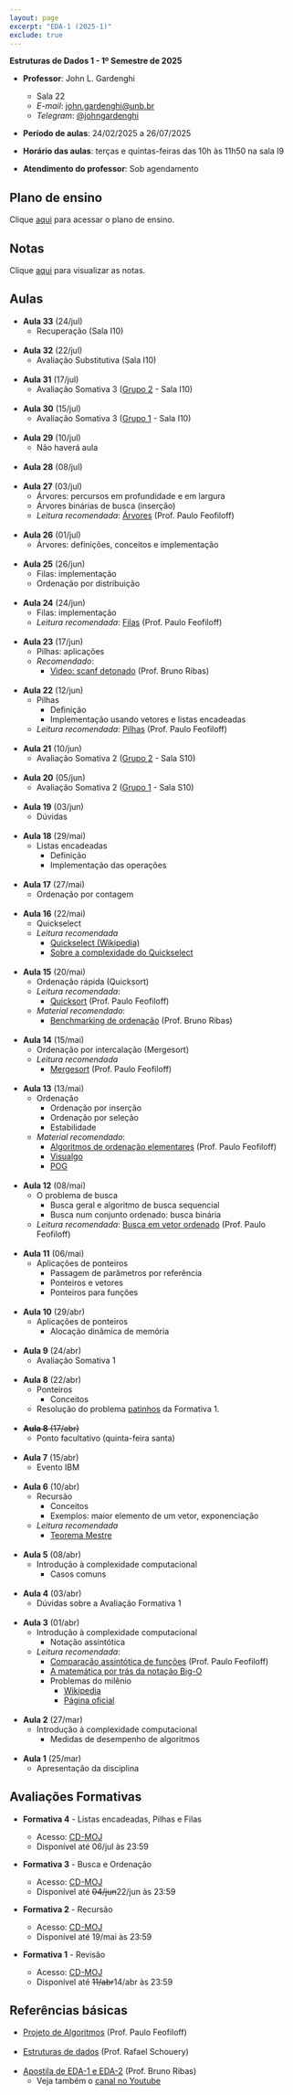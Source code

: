 ```yaml
---
layout: page
excerpt: "EDA-1 (2025-1)"
exclude: true
---
```


**Estruturas de Dados 1 - 1º Semestre de 2025**

* **Professor**: John L. Gardenghi
  + Sala 22
  + *E-mail*: john.gardenghi@unb.br
  + *Telegram*: <a href="https://t.me/johngardenghi" target="_blank">@johngardenghi</a>

* **Período de aulas**: 24/02/2025 a 26/07/2025
* **Horário das aulas**: terças e quintas-feiras das 10h às 11h50 na sala I9
* **Atendimento do professor**: Sob agendamento

## Plano de ensino

Clique <a href="plano_eda1_25_1.pdf" target="_blank">aqui</a> para acessar o plano de ensino.

## Notas

Clique <a href="notas.htm" target="_blank">aqui</a> para visualizar as notas.

## Aulas

* **Aula 33** (24/jul)
  + Recuperação (Sala I10)
<br><br>
* **Aula 32** (22/jul)
  + Avaliação Substitutiva (Sala I10)
<br><br>
* **Aula 31** (17/jul)
  + Avaliação Somativa 3 ([Grupo 2](grupo2_somativa3.txt) - Sala I10)
<br><br>
* **Aula 30** (15/jul)
  + Avaliação Somativa 3 ([Grupo 1](grupo1_somativa3.txt) - Sala I10)
<br><br>
* **Aula 29** (10/jul)
  + Não haverá aula
<br><br>
* **Aula 28** (08/jul)
<br><br>
* **Aula 27** (03/jul)
  + Árvores: percursos em profundidade e em largura
  + Árvores binárias de busca (inserção)
  + *Leitura recomendada*: <a href="https://www.ime.usp.br/~pf/algoritmos/aulas/binst.html" target="_blank">Árvores</a> (Prof. Paulo Feofiloff)
<br><br>
* **Aula 26** (01/jul)
  + Árvores: definições, conceitos e implementação
<br><br>
* **Aula 25** (26/jun)
  + Filas: implementação
  + Ordenação por distribuição
<br><br>
* **Aula 24** (24/jun)
  + Filas: implementação
  + *Leitura recomendada*: <a href="https://www.ime.usp.br/~pf/algoritmos/aulas/fila.html" target="_blank">Filas</a> (Prof. Paulo Feofiloff)
<br><br>
* **Aula 23** (17/jun)
  + Pilhas: aplicações
  + *Recomendado*:
    + <a href="https://www.youtube.com/watch?v=Zn5bycn64pE&list=PLzZut2slkqyyeiom6x9P6KZFZEXSscUTl&pp=0gcJCWMEOCosWNin" target="_blank">Video: scanf detonado</a> (Prof. Bruno Ribas)
<br><br>
* **Aula 22** (12/jun)
  + Pilhas
    + Definição
    + Implementação usando vetores e listas encadeadas
  + *Leitura recomendada*: <a href="https://www.ime.usp.br/~pf/algoritmos/aulas/pilha.html" target="_blank">Pilhas</a> (Prof. Paulo Feofiloff)
<br><br>
* **Aula 21** (10/jun)
  + Avaliação Somativa 2 ([Grupo 2](grupo2_somativa2.txt) - Sala S10)
<br><br>
* **Aula 20** (05/jun)
  + Avaliação Somativa 2 ([Grupo 1](grupo1_somativa2.txt) - Sala S10)
<br><br>
* **Aula 19** (03/jun)
  + Dúvidas
<br><br>
* **Aula 18** (29/mai)
  + Listas encadeadas
    + Definição
    + Implementação das operações
<br><br>
* **Aula 17** (27/mai)
  + Ordenação por contagem
<br><br>
* **Aula 16** (22/mai)
  + Quickselect
  + *Leitura recomendada*
    + <a href="https://en.m.wikipedia.org/wiki/Quickselect" target="_blank">Quickselect (Wikipedia)</a>
    + <a href="https://stackoverflow.com/questions/56940793/quickselect-time-complexity-explained" target="_blank">Sobre a complexidade do Quickselect</a>
<br><br>
* **Aula 15** (20/mai)
  + Ordenação rápida (Quicksort)
  + *Leitura recomendada*:
    + <a href="https://www.ime.usp.br/~pf/algoritmos/aulas/quick.html" target="_blank">Quicksort</a> (Prof. Paulo Feofiloff)
  + *Material recomendado*:
    + <a href="https://github.com/bcribas/benchmark-ordenacao" target="_blank">Benchmarking de ordenação</a> (Prof. Bruno Ribas)
<br><br>
* **Aula 14** (15/mai)
  + Ordenação por intercalação (Mergesort)
  + *Leitura recomendada*
    + <a href="https://www.ime.usp.br/~pf/algoritmos/aulas/mrgsrt.html" target="_blank">Mergesort</a> (Prof. Paulo Feofiloff)
<br><br>
* **Aula 13** (13/mai)
  + Ordenação
    + Ordenação por inserção
    + Ordenação por seleção
    + Estabilidade
  + *Material recomendado*:
    + <a href="https://www.ime.usp.br/~pf/algoritmos/aulas/ordena.html" target="_blank">Algoritmos de ordenação elementares</a> (Prof. Paulo Feofiloff)
    + <a href="https://visualgo.net/en/sorting" target="_blank">Visualgo</a>
    + <a href="https://desciclopedia.org/wiki/Programa%C3%A7%C3%A3o_Orientada_a_Gambiarras" target="_blank">POG</a>
<br><br>
* **Aula 12** (08/mai)
  + O problema de busca
    + Busca geral e algoritmo de busca sequencial
    + Busca num conjunto ordenado: busca binária
  + *Leitura recomendada*: <a href="https://www.ime.usp.br/~pf/algoritmos/aulas/bubi.html" target="_blank">Busca em vetor ordenado</a> (Prof. Paulo Feofiloff)
<br><br>
* **Aula 11** (06/mai)
  + Aplicações de ponteiros
    + Passagem de parâmetros por referência
    + Ponteiros e vetores
    + Ponteiros para funções
<br><br>
* **Aula 10** (29/abr)
  + Aplicações de ponteiros
    + Alocação dinâmica de memória
<br><br>
* **Aula 9** (24/abr)
  + Avaliação Somativa 1
<br><br>
* **Aula 8** (22/abr)
  + Ponteiros
    + Conceitos
  + Resolução do problema [patinhos](patinhos.c) da Formativa 1.
<br><br>
* ~~**Aula 8** (17/abr)~~
  + Ponto facultativo (quinta-feira santa)
<br><br>
* **Aula 7** (15/abr)
  + Evento IBM
<br><br>
* **Aula 6** (10/abr)
  + Recursão
    + Conceitos
    + Exemplos: maior elemento de um vetor, exponenciação
  + *Leitura recomendada*
    + <a href="https://www.ime.usp.br/~pf/analise_de_algoritmos/aulas/recurrence.html#master-theorem" target="_blank">Teorema Mestre</a>
<br><br>
* **Aula 5** (08/abr)
  + Introdução à complexidade computacional
    + Casos comuns
<br><br>
* **Aula 4** (03/abr)
  + Dúvidas sobre a Avaliação Formativa 1
<br><br>
* **Aula 3** (01/abr)
  + Introdução à complexidade computacional
    + Notação assintótica
  + *Leitura recomendada*:
    + <a href="https://www.ime.usp.br/~pf/analise_de_algoritmos/aulas/Oh.html" target="_blank">Comparação assintótica de funções</a> (Prof. Paulo Feofiloff)
    + <a href="https://towardsdatascience.com/the-math-behind-big-o-and-other-asymptotic-notations-64487889f33f" target="_blank">A matemática por trás da notação Big-O</a>
    + Problemas do milênio
      + <a href="https://pt.wikipedia.org/wiki/Problemas_do_Pr%C3%A9mio_Millennium" target="_blank">Wikipedia</a>
      + <a href="https://www.claymath.org/millennium-problems/" target="_blank">Página oficial</a>
<br><br>
* **Aula 2** (27/mar)
  + Introdução à complexidade computacional
    + Medidas de desempenho de algoritmos
<br><br>
* **Aula 1** (25/mar)
  + Apresentação da disciplina

## Avaliações Formativas

* **Formativa 4** - Listas encadeadas, Pilhas e Filas
  + Acesso: <a href="https://moj.naquadah.com.br/cgi-bin/contest.sh/jl_eda1_f4_2025_1" target="_blank">CD-MOJ</a>
  + Disponível até 06/jul às 23:59

* **Formativa 3** - Busca e Ordenação
  + Acesso: <a href="https://moj.naquadah.com.br/cgi-bin/contest.sh/jl_eda1_f3_2025_1" target="_blank">CD-MOJ</a>
  + Disponível até ~~04/jun~~22/jun às 23:59

* **Formativa 2** - Recursão
  + Acesso: <a href="https://moj.naquadah.com.br/cgi-bin/contest.sh/jl_eda1_f2_2025_1" target="_blank">CD-MOJ</a>
  + Disponível até 19/mai às 23:59

* **Formativa 1** - Revisão
  + Acesso: <a href="https://moj.naquadah.com.br/cgi-bin/contest.sh/jl_eda1_f1_2025_1" target="_blank">CD-MOJ</a>
  + Disponível até ~~11/abr~~14/abr às 23:59

## Referências básicas

* <a href="https://www.ime.usp.br/~pf/algoritmos/index.html" target="_blank">Projeto de Algoritmos</a> (Prof. Paulo Feofiloff)
<br><br>
* <a href="https://www.ic.unicamp.br/~rafael/mc202.html" target="_blank">Estruturas de dados</a> (Prof. Rafael Schouery)
<br><br>
* <a href="https://www.brunoribas.com.br/apostila-eda/" target="_blank">Apostila de EDA-1 e EDA-2</a> (Prof. Bruno Ribas)
  + Veja também o <a href="https://www.youtube.com/@ProfBrunoRibas" target="_blank">canal no Youtube</a>

